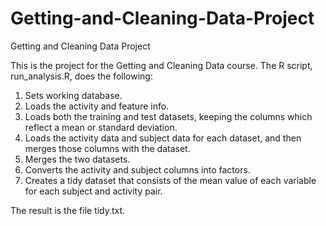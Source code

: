 # Getting-and-Cleaning-Data-Project
Getting and Cleaning Data Project

This is the project for the Getting and Cleaning Data course. 
The R script, run_analysis.R, does the following:

1. Sets working database.
2. Loads the activity and feature info.
3. Loads both the training and test datasets, keeping the columns which reflect a mean or standard deviation.
4. Loads the activity data and subject data for each dataset, and then merges those columns with the dataset.
5. Merges the two datasets.
6. Converts the activity and subject columns into factors.
7. Creates a tidy dataset that consists of the mean value of each variable for each subject and activity pair.

The result is the file tidy.txt.
